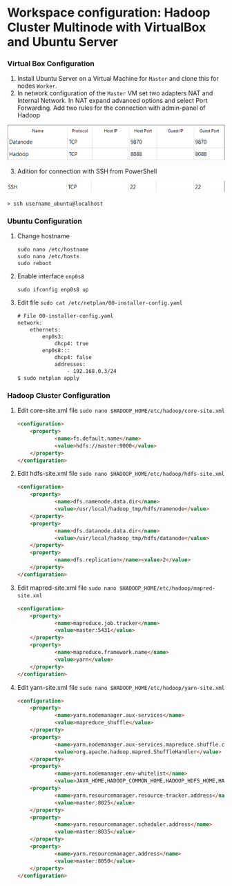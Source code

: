 # Workspace configuration: Hadoop Cluster Multinode with VirtualBox and Ubuntu Server
### Virtual Box Configuration
1. Install Ubuntu Server on a Virtual Machine for `Master` and clone this for nodes `Worker`.
2.  In network configuration of the `Master` VM set two adapters NAT and Internal Network. In NAT expand advanced options and select Port Forwarding. Add two rules for the connection with admin-panel of Hadoop

![Port Forwading Rules](port_rules1.png)

3. Adition for connection with SSH from PowerShell

![Port Forwading Rules](port_rules2.png)

`> ssh username_ubuntu@localhost`

### Ubuntu Configuration
1. Change hostname
    ```
    sudo nano /etc/hostname 
    sudo nano /etc/hosts
    sudo reboot
    ```
2. Enable interface `enp0s8`
    ```
    sudo ifconfig enp0s8 up
    ```
3. Edit file `sudo cat /etc/netplan/00-installer-config.yaml`
    ```
    # File 00-installer-config.yaml 
    network:
        ethernets:
            enp0s3:
                dhcp4: true
            enp0s8:::
                dhcp4: false
                addresses:
                    - 192.168.0.3/24
    $ sudo netplan apply
    ```
### Hadoop Cluster Configuration
1. Edit core-site.xml file `sudo nano $HADOOP_HOME/etc/hadoop/core-site.xml`
    ```html
    <configuration>
        <property>
                <name>fs.default.name</name>
                <value>hdfs://master:9000</value>
        </property>
    </configuration>
    ```
2. Edit hdfs-site.xml file `sudo nano $HADOOP_HOME/etc/hadoop/hdfs-site.xml`
    ```html
    <configuration>
        <property>
                <name>dfs.namenode.data.dir</name>
                <value>/usr/local/hadoop_tmp/hdfs/namenode</value>
        </property>
        <property>
                <name>dfs.datanode.data.dir</name>
                <value>/usr/local/hadoop_tmp/hdfs/datanode</value>
        </property>
        <property>
                <name>dfs.replication</name><value>2</value>
        </property>
    </configuration>
    ```
3. Edit mapred-site.xml file `sudo nano $HADOOP_HOME/etc/hadoop/mapred-site.xml`
    ```html
    <configuration>
        <property>
                <name>mapreduce.job.tracker</name>
                <value>master:5431</value>
        </property>
        <property>
                <name>mapreduce.framework.name</name>
                <value>yarn</value>
        </property>
    </configuration>
    ```

4. Edit yarn-site.xml file `sudo nano $HADOOP_HOME/etc/hadoop/yarn-site.xml`
    ```html
    <configuration>
        <property>
                <name>yarn.nodemanager.aux-services</name>
                <value>mapreduce_shuffle</value>
        </property>
        <property>
                <name>yarn.nodemanager.aux-services.mapreduce.shuffle.class</name>
                <value>org.apache.hadoop.mapred.ShuffleHandler</value>
        </property>
        <property>
                <name>yarn.nodemanager.env-whitelist</name>
                <value>JAVA_HOME,HADOOP_COMMON_HOME,HADOOP_HDFS_HOME,HADOOP_CONF_DIR,CLASSPATH_PERPEND_DISTCACHE,HADOOP></property>
        <property>
                <name>yarn.resourcemanager.resource-tracker.address</name>
                <value>master:8025</value>
        </property>
        <property>
                <name>yarn.resourcemanager.scheduler.address</name>
                <value>master:8035</value>
        </property>
        <property>
                <name>yarn.resourcemanager.address</name>
                <value>master:8050</value>
        </property>
    </configuration>
    ```